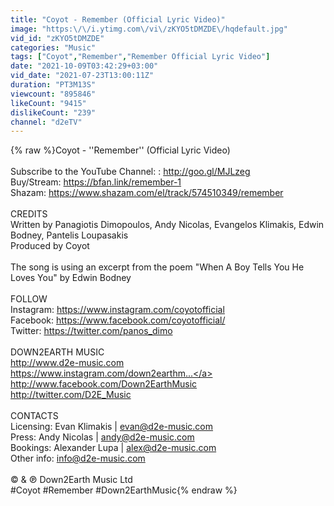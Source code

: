 ```yaml
---
title: "Coyot - Remember (Official Lyric Video)"
image: "https:\/\/i.ytimg.com\/vi\/zKYO5tDMZDE\/hqdefault.jpg"
vid_id: "zKYO5tDMZDE"
categories: "Music"
tags: ["Coyot","Remember","Remember Official Lyric Video"]
date: "2021-10-09T03:42:29+03:00"
vid_date: "2021-07-23T13:00:11Z"
duration: "PT3M13S"
viewcount: "895846"
likeCount: "9415"
dislikeCount: "239"
channel: "d2eTV"
---
```

{% raw %}Coyot - ''Remember'' (Official Lyric Video)<br /><br />Subscribe to the YouTube Channel: : <a rel="nofollow" target="blank" href="http://goo.gl/MJLzeg">http://goo.gl/MJLzeg</a><br />Buy/Stream: <a rel="nofollow" target="blank" href="https://bfan.link/remember-1">https://bfan.link/remember-1</a><br />Shazam: <a rel="nofollow" target="blank" href="https://www.shazam.com/el/track/574510349/remember">https://www.shazam.com/el/track/574510349/remember</a><br /><br />CREDITS<br />Written by Panagiotis Dimopoulos, Andy Nicolas, Evangelos Klimakis, Edwin Bodney, Pantelis Loupasakis<br />Produced by Coyot<br /><br />The song is using an excerpt from the poem &quot;When A Boy Tells You He Loves You&quot; by Edwin Bodney<br /><br />FOLLOW <br />Instagram: <a rel="nofollow" target="blank" href="https://www.instagram.com/coyotofficial">https://www.instagram.com/coyotofficial</a><br />Facebook: <a rel="nofollow" target="blank" href="https://www.facebook.com/coyotofficial/">https://www.facebook.com/coyotofficial/</a><br />Twitter: <a rel="nofollow" target="blank" href="https://twitter.com/panos_dimo">https://twitter.com/panos_dimo</a><br /><br />DOWN2EARTH MUSIC <br /><a rel="nofollow" target="blank" href="http://www.d2e-music.com">http://www.d2e-music.com</a> <br /><a rel="nofollow" target="blank" href="https://www.instagram.com/down2earthm...">https://www.instagram.com/down2earthm...</a><br /><a rel="nofollow" target="blank" href="http://www.facebook.com/Down2EarthMusic">http://www.facebook.com/Down2EarthMusic</a> <br /><a rel="nofollow" target="blank" href="http://twitter.com/D2E_Music">http://twitter.com/D2E_Music</a><br /><br />CONTACTS <br />Licensing: Evan Klimakis  | evan@d2e-music.com <br />Press: Andy Nicolas | andy@d2e-music.com <br />Bookings: Alexander Lupa | alex@d2e-music.com <br />Other info: info@d2e-music.com<br /><br />© &amp; ℗ Down2Earth Music Ltd <br />#Coyot #Remember #Down2EarthMusic{% endraw %}

